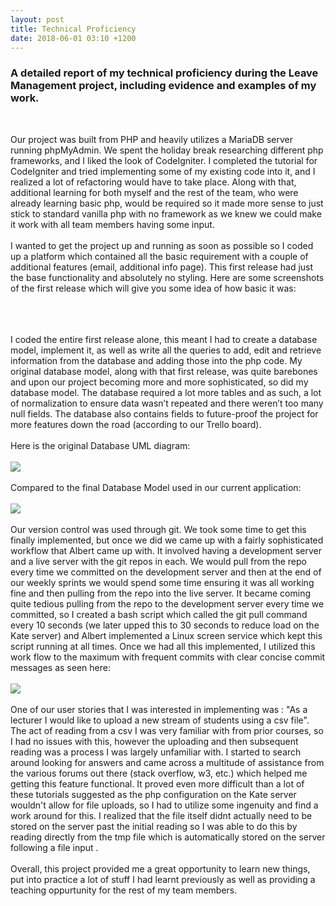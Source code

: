 ```yaml
---
layout: post
title: Technical Proficiency
date: 2018-06-01 03:10 +1200
---
```


<h3>A detailed report of my technical proficiency during the Leave Management project, including evidence and examples of my work.</h3>
<br />

Our project was built from PHP and heavily utilizes a MariaDB server running phpMyAdmin. We spent the holiday break researching different php frameworks, and I liked the look of CodeIgniter. I completed the tutorial for CodeIgniter and tried implementing some of my existing code into it, and I realized a lot of refactoring would have to take place. Along with that, additional learning for both myself and the rest of the team, who were already learning basic php, would be required so it made more sense to just stick to standard vanilla php with no framework as we knew we could make it work with all team members having some input.<br /><br />
I wanted to get the project up and running as soon as possible so I coded up a platform which contained all the basic requirement with a couple of additional features (email, additional info page). This first release had just the base functionality and absolutely no styling. Here are some screenshots of the first release which will give you some idea of how basic it was:<br /><br />
<blockquote class="imgur-embed-pub" lang="en" data-id="a/O1Shzg5"><a href="//imgur.com/O1Shzg5"></a></blockquote><script async src="//s.imgur.com/min/embed.js" charset="utf-8"></script><br /><br />
I coded the entire first release alone, this meant I had to create a database model, implement it, as well as write all the queries to add, edit and retrieve information from the database and adding those into the php code. My original database model, along with that first release, was quite barebones and upon our project becoming more and more sophisticated, so did my database model. The database required a lot more tables and as such, a lot of normalization to ensure data wasn’t repeated and there weren’t too many null fields. The database also contains fields  to future-proof the project for more features down the road (according to our Trello board).<br /><br />
Here is the original Database UML diagram:<br /><br />
<img src="https://i.imgur.com/Q4XTEft.png"><br /><br />
Compared to the final Database Model used in our current application:<br /><br />
<img src="https://i.imgur.com/NSN2mKL.png"><br /><br />
Our version control was used through git. We took some time to get this finally implemented, but once we did we came up with a fairly sophisticated workflow that Albert came up with. It involved having a development server and a live server with the git repos in each. We would pull from the repo every time we committed on the development server and then at the end of our weekly sprints we would spend some time ensuring it was all working fine and then pulling from the repo into the live server. It became coming quite tedious pulling from the repo to the development server every time we committed, so I created a bash script which called the git pull command every 10 seconds (we later upped this to 30 seconds to reduce load on the Kate server) and Albert implemented a Linux screen service which kept this script running at all times. Once we had all this implemented, I utilized this work flow to the maximum with frequent commits with clear concise commit messages as seen here:<br /><br />
<img src="https://i.imgur.com/GzeETpR.png"><br /><br />
One of our user stories that I was interested in implementing was : "As a lecturer I would like to upload a new stream of students using a csv file". The act of reading from a csv I was very familiar with from prior courses, so I had no issues with this, however the uploading and then subsequent reading was a process I was largely unfamiliar with. I started to search around looking for answers and came across a multitude of assistance from the various forums out there (stack overflow, w3, etc.) which helped me getting this feature functional. It proved even more difficult than a lot of these tutorials suggested as the php configuration on the Kate server wouldn't allow for file uploads, so I had to utilize some ingenuity and find a work around for this. I realized that the file itself didnt actually need to be stored on the server past the initial reading so I was able to do this by reading directly from the tmp file which is automatically stored on the server following a file input .<br /><br />
Overall, this project provided me a great opportunity to learn new things, put into practice a lot of stuff I had learnt previously as well as providing a teaching oppurtunity for the rest of my team members.


